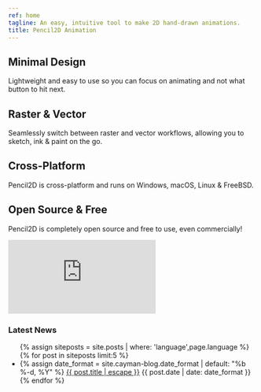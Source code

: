 ```yaml
---
ref: home
tagline: An easy, intuitive tool to make 2D hand-drawn animations.
title: Pencil2D Animation
---
```


<div>
  <div class="tiles">
  <div class="tile">
    <h2>Minimal Design</h2>
    <p>Lightweight and easy to use so you can focus on animating and not what button to hit next.</p>
  </div>
  <div class="tile">
    <h2>Raster & Vector</h2>
    <p>Seamlessly switch between raster and vector workflows, allowing you to sketch, ink & paint on the go.</p>
  </div>
  <div class="tile">
    <h2>Cross-Platform</h2>
    <p>Pencil2D is cross-platform and runs on Windows, macOS, Linux & FreeBSD.</p>
  </div>
  <div class="tile">
    <h2>Open Source & Free</h2>
    <p>Pencil2D is completely open source and free to use, even commercially!</p>
  </div>
  <div style="clear:both"></div>
</div>

<div style="">
<iframe class="showreel" src="https://www.youtube.com/embed/ma52j9B1kEM" frameborder="0" gesture="media" allow="encrypted-media" allowfullscreen></iframe>
</div>

  <h3>Latest News</h3>
  <ul class="home-post-list">
    {% assign siteposts = site.posts | where: 'language',page.language %}
    {% for post in siteposts limit:5 %}
      <li>
        {% assign date_format = site.cayman-blog.date_format | default: "%b %-d, %Y" %}
        <a class="home-post-link" href="{{ post.url | relative_url }}" title="{{ post.title }}">{{ post.title | escape }}</a>
        <span class="home-post-meta">{{ post.date | date: date_format }}</span>
      </li>
    {% endfor %}
  </ul>
</div>
